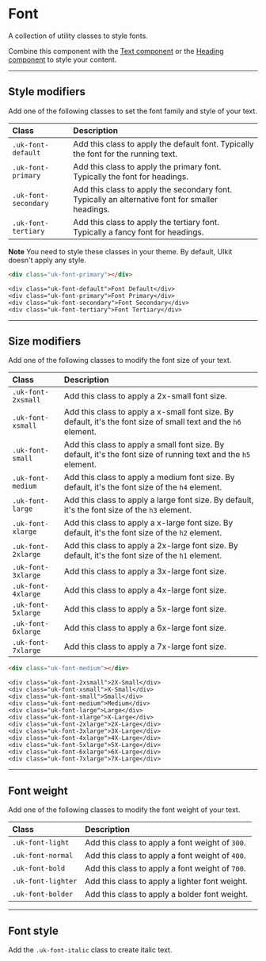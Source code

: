# Font

<p class="uk-text-lead">A collection of utility classes to style fonts.</p>

Combine this component with the [Text component](text.md) or the [Heading component](heading.md) to style your content.

***

## Style modifiers

Add one of the following classes to set the font family and style of your text.

| Class                | Description                                                                                     |
| :------------------- | :---------------------------------------------------------------------------------------------- |
| `.uk-font-default`   | Add this class to apply the default font. Typically the font for the running text.              |
| `.uk-font-primary`   | Add this class to apply the primary font. Typically the font for headings.                      |
| `.uk-font-secondary` | Add this class to apply the secondary font. Typically an alternative font for smaller headings. |
| `.uk-font-tertiary`  | Add this class to apply the tertiary font. Typically a fancy font for headings.                 |

**Note** You need to style these classes in your theme. By default, UIkit doesn't apply any style.

```html
<div class="uk-font-primary"></div>
```

```example
<div class="uk-font-default">Font Default</div>
<div class="uk-font-primary">Font Primary</div>
<div class="uk-font-secondary">Font Secondary</div>
<div class="uk-font-tertiary">Font Tertiary</div>
```

***

## Size modifiers

Add one of the following classes to modify the font size of your text.

| Class              | Description                                                                                                     |
| :----------------- | :-------------------------------------------------------------------------------------------------------------- |
| `.uk-font-2xsmall` | Add this class to apply a 2x-small font size.                                                                   |
| `.uk-font-xsmall`  | Add this class to apply a x-small font size. By default, it's the font size of small text and the `h6` element. |
| `.uk-font-small`   | Add this class to apply a small font size. By default, it's the font size of running text and the `h5` element. |
| `.uk-font-medium`  | Add this class to apply a medium font size. By default, it's the font size of the  `h4` element.                |
| `.uk-font-large`   | Add this class to apply a large font size. By default, it's the font size of the  `h3` element.                 |
| `.uk-font-xlarge`  | Add this class to apply a x-large font size. By default, it's the font size of the  `h2` element.               |
| `.uk-font-2xlarge` | Add this class to apply a 2x-large font size. By default, it's the font size of the  `h1` element.              |
| `.uk-font-3xlarge` | Add this class to apply a 3x-large font size.                                                                   |
| `.uk-font-4xlarge` | Add this class to apply a 4x-large font size.                                                                   |
| `.uk-font-5xlarge` | Add this class to apply a 5x-large font size.                                                                   |
| `.uk-font-6xlarge` | Add this class to apply a 6x-large font size.                                                                   |
| `.uk-font-7xlarge` | Add this class to apply a 7x-large font size.                                                                   |

```html
<div class="uk-font-medium"></div>
```

```example
<div class="uk-font-2xsmall">2X-Small</div>
<div class="uk-font-xsmall">X-Small</div>
<div class="uk-font-small">Small</div>
<div class="uk-font-medium">Medium</div>
<div class="uk-font-large">Large</div>
<div class="uk-font-xlarge">X-Large</div>
<div class="uk-font-2xlarge">2X-Large</div>
<div class="uk-font-3xlarge">3X-Large</div>
<div class="uk-font-4xlarge">4X-Large</div>
<div class="uk-font-5xlarge">5X-Large</div>
<div class="uk-font-6xlarge">6X-Large</div>
<div class="uk-font-7xlarge">7X-Large</div>
```

***

## Font weight

Add one of the following classes to modify the font weight of your text.

| Class              | Description                                                                         |
| :----------------- | :---------------------------------------------------------------------------------- |
| `.uk-font-light`   | <span class="uk-font-light">Add this class to apply a font weight of `300`.</span>  |
| `.uk-font-normal`  | <span class="uk-font-normal">Add this class to apply a font weight of `400`.</span> |
| `.uk-font-bold`    | <span class="uk-font-bold">Add this class to apply a font weight of `700`.</span>   |
| `.uk-font-lighter` | <span class="uk-font-lighter">Add this class to apply a lighter font weight.</span> |
| `.uk-font-bolder`  | <span class="uk-font-bolder">Add this class to apply a bolder font weight.</span>   |

***

## Font style

Add the `.uk-font-italic` class to create <span class="uk-font-italic">italic text</span>.